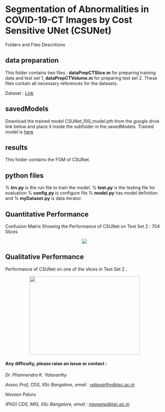
# Segmentation of Abnormalities in COVID-19-CT Images by Cost Sensitive UNet (CSUNet)

Folders and Files Descritions

## data preparation

This folder contains two files : **dataPrepCTSlice.m**  for preparing training data and test set 1, **dataPrepCTVolume.m**
for preparing test set 2. These files contain all necessary references for the datasets.

Dataset : [Link](http://medicalsegmentation.com/covid19/)

## savedModels

Download the trained model CSUNet_100_model.pth from the google drive link below and place it inside the subfolder in the savedModels. Trained model is [here](https://drive.google.com/open?id=1wm3m-0Upjk6g8jxnNEIBWK686kf2SJZm) 


## results

This folder contains the FOM of CSUNet.

## python files

% **trn.py** is the run file to train the model. % **test.py** is the testing file for evaluation % **config.py** is  configure file.% **model.py** has model definition and % **myDataset.py** is data iterator.

## Quantitative Performance

Confusion Matrix Showing the Performance of CSUNet on Test Set 2 : 704 Slices
<p align="center">
  <img src="https://github.com/NaveenPaluru/Segmentation-COVID-19/blob/master/results/test1VOL.png">
</p>

## Qualitative Performance

 Performance of CSUNet on one of the slices in Test Set 2 .
<p align="center">
  <img width = 350 height = 250 src="https://github.com/NaveenPaluru/Segmentation-COVID-19/blob/master/results/Visual.png">
</p>


#### Any difficulty, please raise an issue or contact :

*Dr. Phannendra  K. Yalavarthy* 

*Assoc.Prof, CDS, IISc Bangalore, email : yalavarthy@iisc.ac.in*

*Naveen Paluru*

*(PhD) CDS, MIG, IISc Bangalore,  email : naveenp@iisc.ac.in*


